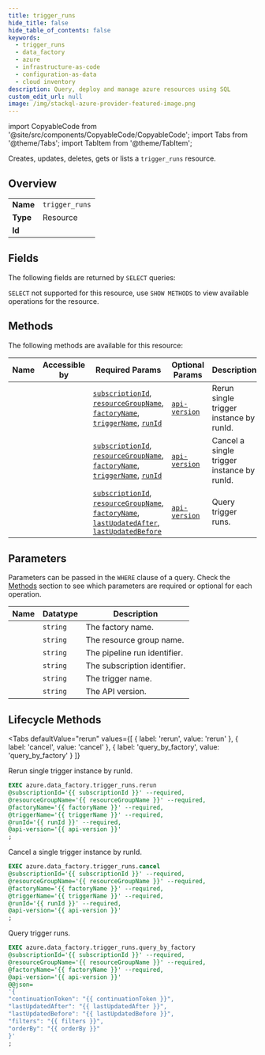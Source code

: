 ```yaml
--- 
title: trigger_runs
hide_title: false
hide_table_of_contents: false
keywords:
  - trigger_runs
  - data_factory
  - azure
  - infrastructure-as-code
  - configuration-as-data
  - cloud inventory
description: Query, deploy and manage azure resources using SQL
custom_edit_url: null
image: /img/stackql-azure-provider-featured-image.png
---
```


import CopyableCode from '@site/src/components/CopyableCode/CopyableCode';
import Tabs from '@theme/Tabs';
import TabItem from '@theme/TabItem';

Creates, updates, deletes, gets or lists a <code>trigger_runs</code> resource.

## Overview
<table><tbody>
<tr><td><b>Name</b></td><td><code>trigger_runs</code></td></tr>
<tr><td><b>Type</b></td><td>Resource</td></tr>
<tr><td><b>Id</b></td><td><CopyableCode code="azure.data_factory.trigger_runs" /></td></tr>
</tbody></table>

## Fields

The following fields are returned by `SELECT` queries:

`SELECT` not supported for this resource, use `SHOW METHODS` to view available operations for the resource.


## Methods

The following methods are available for this resource:

<table>
<thead>
    <tr>
    <th>Name</th>
    <th>Accessible by</th>
    <th>Required Params</th>
    <th>Optional Params</th>
    <th>Description</th>
    </tr>
</thead>
<tbody>
<tr>
    <td><a href="#rerun"><CopyableCode code="rerun" /></a></td>
    <td><CopyableCode code="exec" /></td>
    <td><a href="#parameter-subscriptionId"><code>subscriptionId</code></a>, <a href="#parameter-resourceGroupName"><code>resourceGroupName</code></a>, <a href="#parameter-factoryName"><code>factoryName</code></a>, <a href="#parameter-triggerName"><code>triggerName</code></a>, <a href="#parameter-runId"><code>runId</code></a></td>
    <td><a href="#parameter-api-version"><code>api-version</code></a></td>
    <td>Rerun single trigger instance by runId.</td>
</tr>
<tr>
    <td><a href="#cancel"><CopyableCode code="cancel" /></a></td>
    <td><CopyableCode code="exec" /></td>
    <td><a href="#parameter-subscriptionId"><code>subscriptionId</code></a>, <a href="#parameter-resourceGroupName"><code>resourceGroupName</code></a>, <a href="#parameter-factoryName"><code>factoryName</code></a>, <a href="#parameter-triggerName"><code>triggerName</code></a>, <a href="#parameter-runId"><code>runId</code></a></td>
    <td><a href="#parameter-api-version"><code>api-version</code></a></td>
    <td>Cancel a single trigger instance by runId.</td>
</tr>
<tr>
    <td><a href="#query_by_factory"><CopyableCode code="query_by_factory" /></a></td>
    <td><CopyableCode code="exec" /></td>
    <td><a href="#parameter-subscriptionId"><code>subscriptionId</code></a>, <a href="#parameter-resourceGroupName"><code>resourceGroupName</code></a>, <a href="#parameter-factoryName"><code>factoryName</code></a>, <a href="#parameter-lastUpdatedAfter"><code>lastUpdatedAfter</code></a>, <a href="#parameter-lastUpdatedBefore"><code>lastUpdatedBefore</code></a></td>
    <td><a href="#parameter-api-version"><code>api-version</code></a></td>
    <td>Query trigger runs.</td>
</tr>
</tbody>
</table>

## Parameters

Parameters can be passed in the `WHERE` clause of a query. Check the [Methods](#methods) section to see which parameters are required or optional for each operation.

<table>
<thead>
    <tr>
    <th>Name</th>
    <th>Datatype</th>
    <th>Description</th>
    </tr>
</thead>
<tbody>
<tr id="parameter-factoryName">
    <td><CopyableCode code="factoryName" /></td>
    <td><code>string</code></td>
    <td>The factory name.</td>
</tr>
<tr id="parameter-resourceGroupName">
    <td><CopyableCode code="resourceGroupName" /></td>
    <td><code>string</code></td>
    <td>The resource group name.</td>
</tr>
<tr id="parameter-runId">
    <td><CopyableCode code="runId" /></td>
    <td><code>string</code></td>
    <td>The pipeline run identifier.</td>
</tr>
<tr id="parameter-subscriptionId">
    <td><CopyableCode code="subscriptionId" /></td>
    <td><code>string</code></td>
    <td>The subscription identifier.</td>
</tr>
<tr id="parameter-triggerName">
    <td><CopyableCode code="triggerName" /></td>
    <td><code>string</code></td>
    <td>The trigger name.</td>
</tr>
<tr id="parameter-api-version">
    <td><CopyableCode code="api-version" /></td>
    <td><code>string</code></td>
    <td>The API version.</td>
</tr>
</tbody>
</table>

## Lifecycle Methods

<Tabs
    defaultValue="rerun"
    values={[
        { label: 'rerun', value: 'rerun' },
        { label: 'cancel', value: 'cancel' },
        { label: 'query_by_factory', value: 'query_by_factory' }
    ]}
>
<TabItem value="rerun">

Rerun single trigger instance by runId.

```sql
EXEC azure.data_factory.trigger_runs.rerun 
@subscriptionId='{{ subscriptionId }}' --required, 
@resourceGroupName='{{ resourceGroupName }}' --required, 
@factoryName='{{ factoryName }}' --required, 
@triggerName='{{ triggerName }}' --required, 
@runId='{{ runId }}' --required, 
@api-version='{{ api-version }}'
;
```
</TabItem>
<TabItem value="cancel">

Cancel a single trigger instance by runId.

```sql
EXEC azure.data_factory.trigger_runs.cancel 
@subscriptionId='{{ subscriptionId }}' --required, 
@resourceGroupName='{{ resourceGroupName }}' --required, 
@factoryName='{{ factoryName }}' --required, 
@triggerName='{{ triggerName }}' --required, 
@runId='{{ runId }}' --required, 
@api-version='{{ api-version }}'
;
```
</TabItem>
<TabItem value="query_by_factory">

Query trigger runs.

```sql
EXEC azure.data_factory.trigger_runs.query_by_factory 
@subscriptionId='{{ subscriptionId }}' --required, 
@resourceGroupName='{{ resourceGroupName }}' --required, 
@factoryName='{{ factoryName }}' --required, 
@api-version='{{ api-version }}' 
@@json=
'{
"continuationToken": "{{ continuationToken }}", 
"lastUpdatedAfter": "{{ lastUpdatedAfter }}", 
"lastUpdatedBefore": "{{ lastUpdatedBefore }}", 
"filters": "{{ filters }}", 
"orderBy": "{{ orderBy }}"
}'
;
```
</TabItem>
</Tabs>
